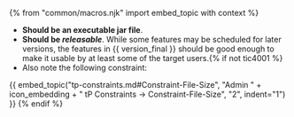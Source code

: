 {% from "common/macros.njk" import embed_topic with context %}

* **Should be an executable jar file**.
* **Should be <tooltip content=" i.e., it can be used by end-users">_releasable_</tooltip>**. While some features may be scheduled for later versions, the features in {{ version_final }} should be good enough to make it usable by at least some of the target users.{% if not tic4001 %}
* Also note the following constraint:

{{ embed_topic("tp-constraints.md#Constraint-File-Size", "Admin " + icon_embedding + " tP Constraints → Constraint-File-Size", "2", indent="1") }}
{% endif %}
